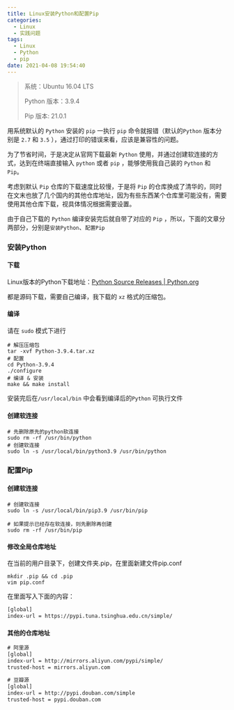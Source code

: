 ```yaml
---
title: Linux安装Python和配置Pip
categories:
  - Linux
  - 实践问题
tags:
  - Linux
  - Python
  - pip
date: 2021-04-08 19:54:40
---
```


> 系统：Ubuntu 16.04 LTS
>
> Python 版本：3.9.4
>
> Pip 版本: 21.0.1

用系统默认的 `Python` 安装的 `pip` 一执行 `pip` 命令就报错（默认的`Python` 版本分别是 `2.7` 和 `3.5` ），通过打印的错误来看，应该是兼容性的问题。

为了节省时间，于是决定从官网下载最新 `Python` 使用，并通过创建软连接的方式，达到在终端直接输入 `python` 或者 `pip` ，能够使用我自己装的 `Python` 和 `Pip`。

考虑到默认 `Pip` 仓库的下载速度比较慢，于是将 `Pip` 的仓库换成了清华的，同时在文末也放了几个国内的其他仓库地址，因为有些东西某个仓库里可能没有，需要使用其他仓库下载，视具体情况根据需要设置。

由于自己下载的 `Python` 编译安装完后就自带了对应的 `Pip` ，所以，下面的文章分两部分，分别是`安装Python`、`配置Pip`

### 安装Python

#### 下载

Linux版本的Python下载地址：[Python Source Releases | Python.org](https://www.python.org/downloads/source/)

都是源码下载，需要自己编译，我下载的 `xz` 格式的压缩包。

#### 编译

请在 `sudo` 模式下进行

```shell
# 解压压缩包
tar -xvf Python-3.9.4.tar.xz
# 配置
cd Python-3.9.4
./configure
# 编译 & 安装
make && make install
```

安装完后在`/usr/local/bin` 中会看到编译后的`Python` 可执行文件

#### 创建软连接

```shell
# 先删除原先的python软连接
sudo rm -rf /usr/bin/python
# 创建软连接
sudo ln -s /usr/local/bin/python3.9 /usr/bin/python
```

### 配置Pip

#### 创建软连接

```shell
# 创建软连接
sudo ln -s /usr/local/bin/pip3.9 /usr/bin/pip

# 如果提示已经存在软连接，则先删除再创建
sudo rm -rf /usr/bin/pip
```

#### 修改全局仓库地址

在当前的用户目录下，创建文件夹.pip，在里面新建文件pip.conf

```shell
mkdir .pip && cd .pip
vim pip.conf
```

在里面写入下面的内容：

```txt
[global]
index-url = https://pypi.tuna.tsinghua.edu.cn/simple/
```

#### 其他的仓库地址

```txt
# 阿里源
[global]
index-url = http://mirrors.aliyun.com/pypi/simple/
trusted-host = mirrors.aliyun.com

# 豆瓣源
[global]
index-url = http://pypi.douban.com/simple
trusted-host = pypi.douban.com
```

